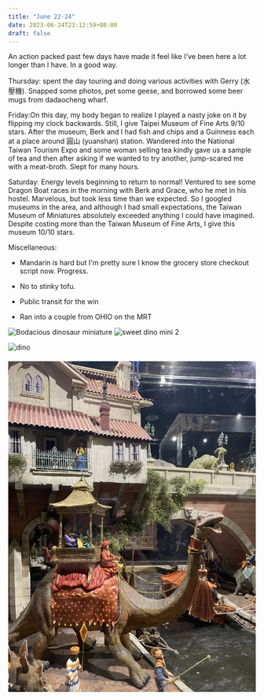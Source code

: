 ```yaml
---
title: "June 22-24"
date: 2023-06-24T23:12:59+08:00
draft: false
---
```


An action packed past few days have made it feel like I've been here a lot 
longer than I have. In a good way. 

Thursday: spent the day touring and doing various activities with Gerry 
(水壓機). Snapped some photos, pet some geese, and borrowed some beer mugs 
from dadaocheng wharf. 

Friday:On this day, my body began to realize I played a nasty joke on it 
by flipping my clock backwards. Still, I give Taipei Museum of Fine Arts 9/10 
stars. After the museum, Berk and I had fish and chips and a Guinness each 
at a place around 圓山 
(yuanshan) station. Wandered into the National Taiwan Tourism Expo and 
some woman selling tea kindly gave us a sample of tea and then after 
asking if we wanted to try another, jump-scared me with a meat-broth. 
Slept for many hours.

Saturday: Energy levels beginning to return to normal! Ventured to see 
some Dragon Boat races in the morning with Berk and Grace, who he met
in his hostel. Marvelous, but took less time than we expected. So I 
googled museums in the area, and although I had small expectations, the 
Taiwan Museum of Miniatures absolutely exceeded anything I could have 
imagined. Despite costing more than the Taiwan Museum of Fine Arts, I give 
this museum 10/10 stars.


Miscellaneous:

- Mandarin is hard but I'm pretty sure I know the grocery store checkout 
script now. Progress.

- No to stinky tofu.

- Public transit for the win

- Ran into a couple from OHIO on the MRT

![Bodacious dinosaur miniature](/images/minis.JPG)
![sweet dino mini 2](Users/elliot/quickstart/themes/nostyleplease/images/minis2.png)

<img src = Users/elliot/quickstart/themes/nostyleplease/images/minis2.png alt = "dino" width="200" height ="200">
<img src="/static/minis.JPG" style="vertical-align:middle;margin:20px 0px"/>

